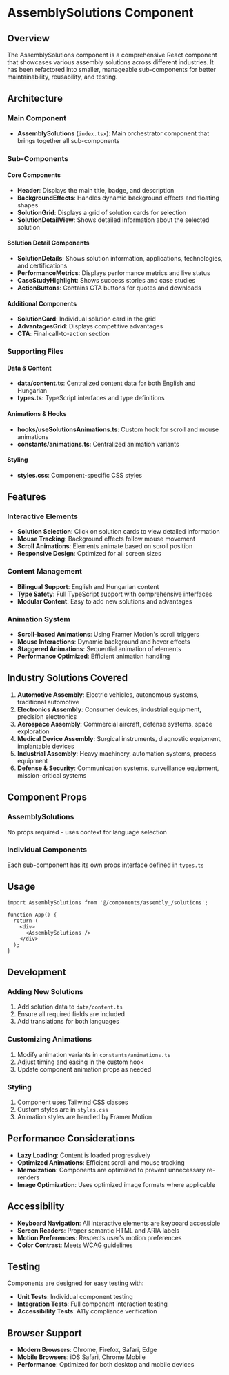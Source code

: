 # AssemblySolutions Component

## Overview

The AssemblySolutions component is a comprehensive React component that showcases various assembly solutions across different industries. It has been refactored into smaller, manageable sub-components for better maintainability, reusability, and testing.

## Architecture

### Main Component
- **AssemblySolutions** (`index.tsx`): Main orchestrator component that brings together all sub-components

### Sub-Components

#### Core Components
- **Header**: Displays the main title, badge, and description
- **BackgroundEffects**: Handles dynamic background effects and floating shapes
- **SolutionGrid**: Displays a grid of solution cards for selection
- **SolutionDetailView**: Shows detailed information about the selected solution

#### Solution Detail Components
- **SolutionDetails**: Shows solution information, applications, technologies, and certifications
- **PerformanceMetrics**: Displays performance metrics and live status
- **CaseStudyHighlight**: Shows success stories and case studies
- **ActionButtons**: Contains CTA buttons for quotes and downloads

#### Additional Components
- **SolutionCard**: Individual solution card in the grid
- **AdvantagesGrid**: Displays competitive advantages
- **CTA**: Final call-to-action section

### Supporting Files

#### Data & Content
- **data/content.ts**: Centralized content data for both English and Hungarian
- **types.ts**: TypeScript interfaces and type definitions

#### Animations & Hooks
- **hooks/useSolutionsAnimations.ts**: Custom hook for scroll and mouse animations
- **constants/animations.ts**: Centralized animation variants

#### Styling
- **styles.css**: Component-specific CSS styles

## Features

### Interactive Elements
- **Solution Selection**: Click on solution cards to view detailed information
- **Mouse Tracking**: Background effects follow mouse movement
- **Scroll Animations**: Elements animate based on scroll position
- **Responsive Design**: Optimized for all screen sizes

### Content Management
- **Bilingual Support**: English and Hungarian content
- **Type Safety**: Full TypeScript support with comprehensive interfaces
- **Modular Content**: Easy to add new solutions and advantages

### Animation System
- **Scroll-based Animations**: Using Framer Motion's scroll triggers
- **Mouse Interactions**: Dynamic background and hover effects
- **Staggered Animations**: Sequential animation of elements
- **Performance Optimized**: Efficient animation handling

## Industry Solutions Covered

1. **Automotive Assembly**: Electric vehicles, autonomous systems, traditional automotive
2. **Electronics Assembly**: Consumer devices, industrial equipment, precision electronics
3. **Aerospace Assembly**: Commercial aircraft, defense systems, space exploration
4. **Medical Device Assembly**: Surgical instruments, diagnostic equipment, implantable devices
5. **Industrial Assembly**: Heavy machinery, automation systems, process equipment
6. **Defense & Security**: Communication systems, surveillance equipment, mission-critical systems

## Component Props

### AssemblySolutions
No props required - uses context for language selection

### Individual Components
Each sub-component has its own props interface defined in `types.ts`

## Usage

```tsx
import AssemblySolutions from '@/components/assembly_/solutions';

function App() {
  return (
    <div>
      <AssemblySolutions />
    </div>
  );
}
```

## Development

### Adding New Solutions
1. Add solution data to `data/content.ts`
2. Ensure all required fields are included
3. Add translations for both languages

### Customizing Animations
1. Modify animation variants in `constants/animations.ts`
2. Adjust timing and easing in the custom hook
3. Update component animation props as needed

### Styling
1. Component uses Tailwind CSS classes
2. Custom styles are in `styles.css`
3. Animation styles are handled by Framer Motion

## Performance Considerations

- **Lazy Loading**: Content is loaded progressively
- **Optimized Animations**: Efficient scroll and mouse tracking
- **Memoization**: Components are optimized to prevent unnecessary re-renders
- **Image Optimization**: Uses optimized image formats where applicable

## Accessibility

- **Keyboard Navigation**: All interactive elements are keyboard accessible
- **Screen Readers**: Proper semantic HTML and ARIA labels
- **Motion Preferences**: Respects user's motion preferences
- **Color Contrast**: Meets WCAG guidelines

## Testing

Components are designed for easy testing with:
- **Unit Tests**: Individual component testing
- **Integration Tests**: Full component interaction testing
- **Accessibility Tests**: A11y compliance verification

## Browser Support

- **Modern Browsers**: Chrome, Firefox, Safari, Edge
- **Mobile Browsers**: iOS Safari, Chrome Mobile
- **Performance**: Optimized for both desktop and mobile devices

